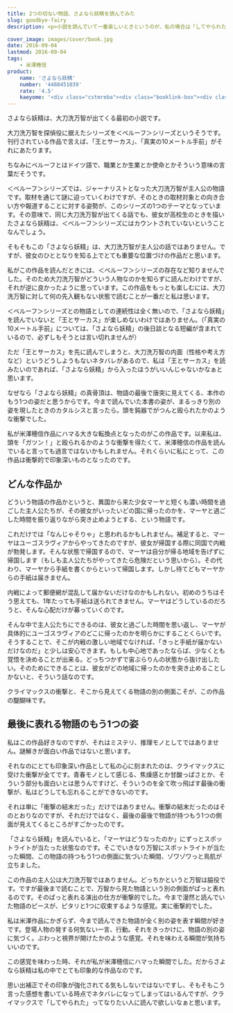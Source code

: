 ```yaml
---
title: 2つの切ない物語、さよなら妖精を読んでみた
slug: goodbye-fairy
description: <p>小説を読んでいて一番楽しいときというのが、私の場合は「してやられた」って舌を巻く瞬間です。この作品を読んで受けた衝撃は今でも忘れられません。思い出補正が強いせいかもしれませんが、この衝撃を超えるような作品になかなか出会えずにいます。</p>

cover_image: images/cover/book.jpg
date: 2016-09-04
lastmod: 2016-09-04
tags: 
    - 米澤穂信
product:
    name: 'さよなら妖精'
    number: '4488451039'
    rate: '4.5'
    kaeyome: '<div class="cstmreba"><div class="booklink-box"><div class="booklink-image"><a href="http://www.amazon.co.jp/exec/obidos/asin/4488451039/illusionspace-22/" target="_blank" ><img src="http://ecx.images-amazon.com/images/I/51076TYQYPL._SL160_.jpg" style="border: none;" /></a></div><div class="booklink-info"><div class="booklink-name"><a href="http://www.amazon.co.jp/exec/obidos/asin/4488451039/illusionspace-22/" target="_blank" >さよなら妖精 (創元推理文庫)</a><div class="booklink-powered-date">posted with <a href="http://yomereba.com" rel="nofollow" target="_blank">ヨメレバ</a></div></div><div class="booklink-detail">米澤 穂信 東京創元社 2006-06-10    </div><div class="booklink-link2"><div class="shoplinkamazon"><a href="http://www.amazon.co.jp/exec/obidos/asin/4488451039/illusionspace-22/" target="_blank" >Amazon</a></div><div class="shoplinkkindle"><a href="http://www.amazon.co.jp/exec/obidos/ASIN/B007RI8D16/illusionspace-22/" target="_blank" >Kindle</a></div><div class="shoplinkrakuten"><a href="http://hb.afl.rakuten.co.jp/hgc/11acbc01.369b1bf6.11acbc02.cabf9fe9/?pc=http%3A%2F%2Fbooks.rakuten.co.jp%2Frb%2F4041165%2F%3Fscid%3Daf_ich_link_urltxt%26m%3Dhttp%3A%2F%2Fm.rakuten.co.jp%2Fev%2Fbook%2F" target="_blank" >楽天ブックス</a></div>                        	  <div class="shoplinkkino"><a href="http://ck.jp.ap.valuecommerce.com/servlet/referral?sid=3085416&pid=882196163&vc_url=http%3A%2F%2Fwww.kinokuniya.co.jp%2Ff%2Fdsg-01-9784488451035" target="_blank" >紀伊國屋書店<img src="http://ad.jp.ap.valuecommerce.com/servlet/gifbanner?sid=3085416&pid=882196163" height="1" width="1" border="0"></a></div>	  	  	</div></div><div class="booklink-footer"></div></div></div>'
---
```


<p>さよなら妖精は、大刀洗万智が出てくる最初の小説です。</p>
<p>大刀洗万智を探偵役に据えたシリーズを＜ベルーフ＞シリーズというそうです。刊行されている作品で言えば、「王とサーカス」、「真実の10メートル手前」がそれにあたります。</p>
<p>ちなみにベルーフとはドイツ語で、職業とか生業とか使命とかそういう意味の言葉だそうです。</p>
<p>＜ベルーフ＞シリーズでは、ジャーナリストとなった大刀洗万智が主人公の物語です。取材を通じて謎に迫っていくわけですが、そのときの取材対象との向き合い方や報道することに対する姿勢が、このシリーズの1つのテーマとなっています。その意味で、同じ大刀洗万智が出てくる話でも、彼女が高校生のときを描いたさよなら妖精は、＜ベルーフ＞シリーズにはカウントされていないということなんでしょう。</p>
<p>そもそもこの「さよなら妖精」は、大刀洗万智が主人公の話ではありません。ですが、彼女のひととなりを知る上でとても重要な位置づけの作品だと思います。</p>
<p>私がこの作品を読んだときには、＜ベルーフ＞シリーズの存在など知りませんでした。そのため大刀洗万智がどういう人物なのかを知らずに読んだわけですが、それが逆に良かったように思っています。この作品をもっとも楽しむには、大刀洗万智に対して何の先入観もない状態で読むことが一番だと私は思います。</p>
<p>＜ベルーフ＞シリーズとの物語としての連続性は全く無いので、「さよなら妖精」を読んでいないと「王とサーカス」が楽しめないわけではありません。（「真実の10メートル手前」については、「さよなら妖精」の後日談となる短編が含まれているので、必ずしもそうとは言い切れませんが）</p>
<p>ただ「王とサーカス」を先に読んでしまうと、大刀洗万智の内面（性格や考え方など）というどうしようもないネタバレがあるので、私は「王とサーカス」を読みたいのであれば、「さよなら妖精」から入ったほうがいいんじゃないかなぁと思います。</p>
<p>なぜなら「さよなら妖精」の真骨頂は、物語の最後で唐突に見えてくる、本作のもう1つの姿だと思うからです。今まで読んでいた本書の姿が、まるっきり別の姿を現したときのカタルシスと言ったら。頭を鈍器でがつんと殴られたかのような衝撃でした。</p>
<p>私が米澤穂信作品にハマる大きな転換点となったのがこの作品です。以来私は、頭を「ガツン！」と殴られるかのような衝撃を得たくて、米澤穂信の作品を読んでいると言っても過言ではないかもしれません。それくらいに私にとって、この作品は衝撃的で印象深いものとなったのです。</p>
<h2>どんな作品か</h2>
<p>どういう物語の作品かというと、異国から来た少女マーヤと短くも濃い時間を過ごした主人公たちが、その彼女がいったいどの国に帰ったのかを、マーヤと過ごした時間を振り返りながら突き止めようとする、という物語です。</p>
<p>これだけでは「なんじゃそりゃ」と思われるかもしれません。補足すると、マーヤはユーゴスラヴィアからやってきたのですが、彼女が帰国する際に同国で内戦が勃発します。そんな状態で帰国するので、マーヤは自分が帰る地域を告げずに帰国します（もしも主人公たちがやってきたら危険だという思いから）。その代わり、マーヤから手紙を書くからといって帰国します。しかし待てどもマーヤからの手紙は届きません。</p>
<p>内戦によって郵便網が混乱して届かないだけなのかもしれない。初めのうちはそう思えても、1年たっても手紙は送られてきません。マーヤはどうしているのだろうと、そんな心配だけが募っていくのです。</p>
<p>そんな中で主人公たちにできるのは、彼女と過ごした時間を思い返し、マーヤが具体的にユーゴスラヴィアのどこに帰ったのかを明らかにすることくらいです。そうすることで、そこが内戦の激しい地域でなければ、「きっと手紙が届かないだけなのだ」と少しは安心できます。もしも中心地であったならば、少なくとも覚悟を決めることが出来る。どっちつかずで宙ぶらりんの状態から抜け出したい。そのためにできることは、彼女がどの地域に帰ったのかを突き止めることしかないと、そういう話なのです。</p>
<p>クライマックスの衝撃と、そこから見えてくる物語の別の側面こそが、この作品の醍醐味です。</p>
<h2>最後に表れる物語のもう1つの姿</h2>
<p>私はこの作品好きなのですが、それはミステリ、推理モノとしてではありません。謎解きが面白い作品ではないと思います。</p>
<p>それなのにとても印象深い作品として私の心に刻まれたのは、クライマックスに受けた衝撃が全てです。青春モノとして感じる、焦燥感とか甘酸っぱさとか、そういう部分も面白いとは思うんですけど、そういうのを全て吹っ飛ばす最後の衝撃が、私はどうしても忘れることができないのです。</p>
<p>それは単に「衝撃の結末だった」だけではありません。衝撃の結末だったのはそのとおりなのですが、それだけではなく、最後の最後で物語が持つもう1つの側面が見えてくるところがすごかったのです。</p>
<p>「さよなら妖精」を読んでいると、「マーヤはどうなったのか」にずっとスポットライトが当たった状態なのです。そこでいきなり万智にスポットライトが当たった瞬間、この物語の持つもう1つの側面に気づいた瞬間、ゾワゾワっと鳥肌が立ちました。</p>
<p>この作品の主人公は大刀洗万智ではありません。どっちかというと万智は脇役です。ですが最後まで読むことで、万智から見た物語という別の側面がぱっと表れるのです。そのぱっと表れる演出の仕方が衝撃的でした。今まで漫然と読んでいた物語のピースが、ピタリと1つに収束するような感覚。実に衝撃的でした。</p>
<p>私は米澤作品にかぎらず、今まで読んできた物語が全く別の姿を表す瞬間が好きです。登場人物の発する何気ない一言、行動。それをきっかけに、物語の別の姿に気づく。ぶわっと視界が開けたかのような感覚。それを味わえる瞬間が気持ちいいのです。</p>
<p>この感覚を味わった時、それが私が米澤穂信にハマった瞬間でした。だからさよなら妖精は私の中でとても印象的な作品なのです。</p>
<p>思い出補正でその印象が強化されてる気もしないではないですし、そもそもこう言った感想を書いている時点でネタバレになってしまってはいるんですが、クライマックスで「してやられた」ってなりたい人に読んで欲しいなぁと思います。</p>

  